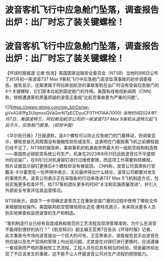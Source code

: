 # 波音客机飞行中应急舱门坠落，调查报告出炉：出厂时忘了装关键螺栓！

# 波音客机飞行中应急舱门坠落，调查报告出炉：出厂时忘了装关键螺栓！

【环球时报报道 记者 倪浩】美国国家运输安全委员会（NTSB）当地时间6日公布了对1月初一架波音737 Max
9客机飞行中应急舱门高空坠落事故的初步调查报告。报告显示，这架隶属于阿拉斯加航空的事故客机在出厂时没有安装应急舱门的4个关键螺栓，它们原本应起到固定舱门的作用。美国有线电视新闻网（CNN）称，频频遭遇客机质量质疑的波音正面临“比航空事故更为严重的问题”。

![](https://inews.gtimg.com/om_bt/Osrpe-
gVxA24l1fg3UlqmxoQVaGnrNTpECDyuCF0THl7IAA/1000)
_当地时间2024年1月7日，美国波特兰，阿拉斯加航空公司的一架波音737 Max 9客机从波特兰起飞后不久，应急舱门脱落。（视觉中国）_

《华尔街日报》7日报道称，这4个螺栓可以防止应急舱门的门塞移动，但调查显示，螺栓安装孔洞周围没有接触性损伤或变形，这表明在门塞脱离飞机之前螺栓就已经不见了。NTSB的报告称，事故客机的机身由世界最大的一级航空结构制造商——美国势必锐航空系统公司生产。机身在2023年8月31日运抵波音位于华盛顿州的总装厂，在9月1日对机身铆钉进行过维修更换，而这项工作需要拆除螺栓。照片证据显示铆钉更换后4个螺栓却没有被装回。
CNN称，波音公司首席执行官戴夫·卡尔霍恩在一份声明中表示，无论最终得出什么结论，波音公司都要对发生的事情负责。波音公司表示正在采取新的行动来改进737
Max 9飞机制造方式，包括实施更多检查环节，给737客机团队更多的时间“关注和实施质量改进”，并引入外部安全专家评估其运营情况。

NTSB表示，调查下一步将确定波音员工在重新安装门塞的过程中使用了哪些文件来根据授权操作。美国联邦航空管理局局长迈克·惠特克表示，未来将派更多人员到实地审查和监控波音的生产和制造。

“客机制造行业已经有高度成熟和规范的工艺流程及现场管理准则，为什么在波音不能得到很好的执行？”《航空知识》副主编王亚男7日告诉《环球时报》记者，此次事故令市场向波音提出一个巨大的问号。王亚男表示，调查报告显示出波音在供应链以及生产现场的管理上均出现问题。尤其是在对铆钉进行更换时，应该遵循一套成熟而严格的基础性工艺流程，工程人员也应具有相当的经验，但是最终却出现了不应该发生的事故，这不能不让人怀疑波音公司对生产流程的把控能力。

